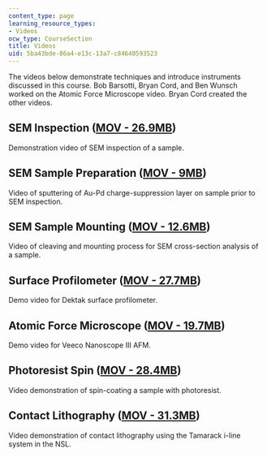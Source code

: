 ```yaml
---
content_type: page
learning_resource_types:
- Videos
ocw_type: CourseSection
title: Videos
uid: 5ba43bde-86a4-e13c-13a7-c84640593523
---
```


The videos below demonstrate techniques and introduce instruments discussed in this course. Bob Barsotti, Bryan Cord, and Ben Wunsch worked on the Atomic Force Microscope video. Bryan Cord created the other videos.

SEM Inspection ([MOV - 26.9MB](/ans7870/6/6.781/s06/videos/sem_inspection.mov))
-------------------------------------------------------------------------------

Demonstration video of SEM inspection of a sample.

SEM Sample Preparation ([MOV - 9MB](/ans7870/6/6.781/s06/videos/sputter_coat.mov))
----------------------------------------------------------------------------------

Video of sputtering of Au-Pd charge-suppression layer on sample prior to SEM inspection.

SEM Sample Mounting ([MOV - 12.6MB](/ans7870/6/6.781/s06/videos/cleave_mount.mov))
----------------------------------------------------------------------------------

Video of cleaving and mounting process for SEM cross-section analysis of a sample.

Surface Profilometer ([MOV - 27.7MB](/ans7870/6/6.781/s06/videos/Dektak_HQ.mov))
--------------------------------------------------------------------------------

Demo video for Dektak surface profilometer.

Atomic Force Microscope ([MOV - 19.7MB](/ans7870/6/6.781/s06/videos/AFM.mov))
-----------------------------------------------------------------------------

Demo video for Veeco Nanoscope III AFM.

Photoresist Spin ([MOV - 28.4MB](/ans7870/6/6.781/s06/videos/spin_bake.mov))
----------------------------------------------------------------------------

Video demonstration of spin-coating a sample with photoresist.

Contact Lithography ([MOV - 31.3MB](/ans7870/6/6.781/s06/videos/tamarack_expose.mov))
-------------------------------------------------------------------------------------

Video demonstration of contact lithography using the Tamarack i-line system in the NSL.